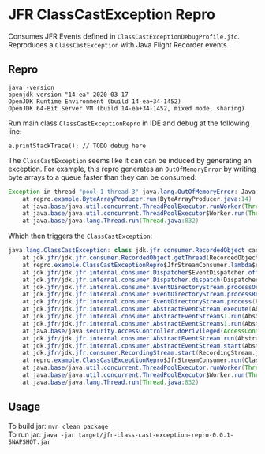 # JFR ClassCastException Repro

Consumes JFR Events defined in `ClassCastExceptionDebugProfile.jfc`. Reproduces a `ClassCastException` with Java Flight 
Recorder events.

## Repro

```
java -version
openjdk version "14-ea" 2020-03-17
OpenJDK Runtime Environment (build 14-ea+34-1452)
OpenJDK 64-Bit Server VM (build 14-ea+34-1452, mixed mode, sharing)
```

Run main class `ClassCastExceptionRepro` in IDE and debug at the following line:

`e.printStackTrace(); // TODO debug here`

The `ClassCastException` seems like it can can be induced by generating an exception. For example, this repro generates 
an `OutOfMemoryError` by writing byte arrays to a queue faster than they can be consumed:

````java
Exception in thread "pool-1-thread-3" java.lang.OutOfMemoryError: Java heap space
	at repro.example.ByteArrayProducer.run(ByteArrayProducer.java:14)
	at java.base/java.util.concurrent.ThreadPoolExecutor.runWorker(ThreadPoolExecutor.java:1130)
	at java.base/java.util.concurrent.ThreadPoolExecutor$Worker.run(ThreadPoolExecutor.java:630)
	at java.base/java.lang.Thread.run(Thread.java:832)
````

Which then triggers the `ClassCastException`:

```java
java.lang.ClassCastException: class jdk.jfr.consumer.RecordedObject cannot be cast to class jdk.jfr.consumer.RecordedThread (jdk.jfr.consumer.RecordedObject and jdk.jfr.consumer.RecordedThread are in module jdk.jfr of loader 'bootstrap')
	at jdk.jfr/jdk.jfr.consumer.RecordedObject.getThread(RecordedObject.java:961)
	at repro.example.ClassCastExceptionRepro$JfrStreamConsumer.lambda$run$0(ClassCastExceptionRepro.java:33)
	at jdk.jfr/jdk.jfr.internal.consumer.Dispatcher$EventDispatcher.offer(Dispatcher.java:52)
	at jdk.jfr/jdk.jfr.internal.consumer.Dispatcher.dispatch(Dispatcher.java:165)
	at jdk.jfr/jdk.jfr.internal.consumer.EventDirectoryStream.processOrdered(EventDirectoryStream.java:211)
	at jdk.jfr/jdk.jfr.internal.consumer.EventDirectoryStream.processRecursionSafe(EventDirectoryStream.java:139)
	at jdk.jfr/jdk.jfr.internal.consumer.EventDirectoryStream.process(EventDirectoryStream.java:97)
	at jdk.jfr/jdk.jfr.internal.consumer.AbstractEventStream.execute(AbstractEventStream.java:243)
	at jdk.jfr/jdk.jfr.internal.consumer.AbstractEventStream$1.run(AbstractEventStream.java:265)
	at jdk.jfr/jdk.jfr.internal.consumer.AbstractEventStream$1.run(AbstractEventStream.java:262)
	at java.base/java.security.AccessController.doPrivileged(AccessController.java:391)
	at jdk.jfr/jdk.jfr.internal.consumer.AbstractEventStream.run(AbstractEventStream.java:262)
	at jdk.jfr/jdk.jfr.internal.consumer.AbstractEventStream.start(AbstractEventStream.java:222)
	at jdk.jfr/jdk.jfr.consumer.RecordingStream.start(RecordingStream.java:329)
	at repro.example.ClassCastExceptionRepro$JfrStreamConsumer.run(ClassCastExceptionRepro.java:43)
	at java.base/java.util.concurrent.ThreadPoolExecutor.runWorker(ThreadPoolExecutor.java:1130)
	at java.base/java.util.concurrent.ThreadPoolExecutor$Worker.run(ThreadPoolExecutor.java:630)
	at java.base/java.lang.Thread.run(Thread.java:832)
```

## Usage

To build jar: `mvn clean package`  
To run jar: `java -jar target/jfr-class-cast-exception-repro-0.0.1-SNAPSHOT.jar`  
